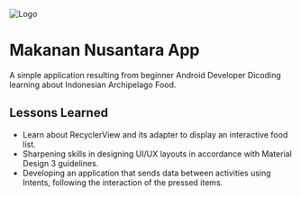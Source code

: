 
![Logo](https://kotlinlang.org/docs/images/kotlin-logo.png)


# Makanan Nusantara App

A simple application resulting from beginner Android Developer Dicoding learning about Indonesian Archipelago Food.


## Lessons Learned

-  Learn about RecyclerView and its adapter to display an interactive food list.
- Sharpening skills in designing UI/UX layouts in accordance with Material Design 3 guidelines.
- Developing an application that sends data between activities using Intents, following the interaction of the pressed items.


